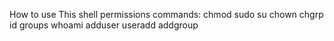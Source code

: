 
How to use This shell permissions commands:
chmod
sudo
su
chown
chgrp
id
groups
whoami
adduser
useradd
addgroup
